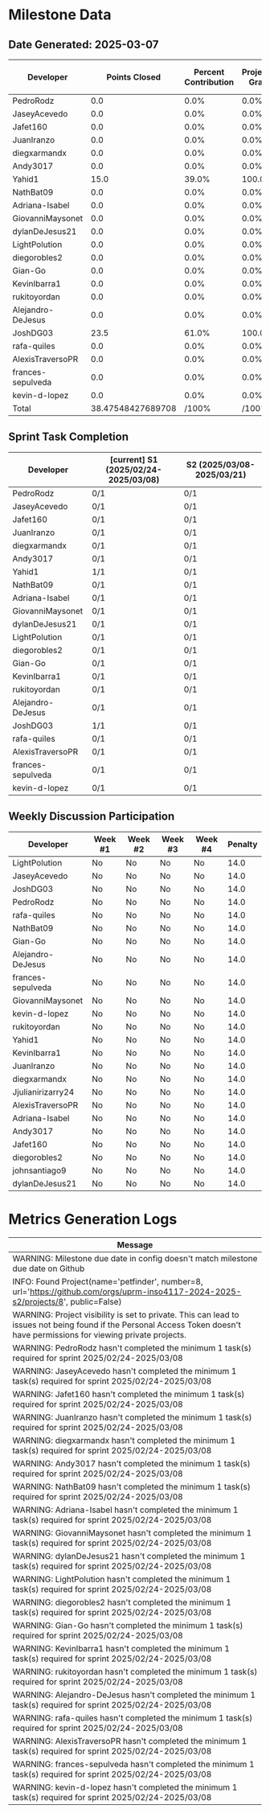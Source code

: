 # Milestone Data

## Date Generated: 2025-03-07
| Developer | Points Closed | Percent Contribution | Projected Grade | Lecture Topic Tasks |
| --------- | ------------- | -------------------- | --------------- | ------------------- |
| PedroRodz | 0.0 | 0.0% | 0.0% | 0 |
| JaseyAcevedo | 0.0 | 0.0% | 0.0% | 0 |
| Jafet160 | 0.0 | 0.0% | 0.0% | 0 |
| JuanIranzo | 0.0 | 0.0% | 0.0% | 0 |
| diegxarmandx | 0.0 | 0.0% | 0.0% | 0 |
| Andy3017 | 0.0 | 0.0% | 0.0% | 0 |
| Yahid1 | 15.0 | 39.0% | 100.0% | 0 |
| NathBat09 | 0.0 | 0.0% | 0.0% | 0 |
| Adriana-Isabel | 0.0 | 0.0% | 0.0% | 0 |
| GiovanniMaysonet | 0.0 | 0.0% | 0.0% | 0 |
| dylanDeJesus21 | 0.0 | 0.0% | 0.0% | 0 |
| LightPolution | 0.0 | 0.0% | 0.0% | 0 |
| diegorobles2 | 0.0 | 0.0% | 0.0% | 0 |
| Gian-Go | 0.0 | 0.0% | 0.0% | 0 |
| KevinIbarra1 | 0.0 | 0.0% | 0.0% | 0 |
| rukitoyordan | 0.0 | 0.0% | 0.0% | 0 |
| Alejandro-DeJesus | 0.0 | 0.0% | 0.0% | 0 |
| JoshDG03 | 23.5 | 61.0% | 100.0% | 1 |
| rafa-quiles | 0.0 | 0.0% | 0.0% | 0 |
| AlexisTraversoPR | 0.0 | 0.0% | 0.0% | 0 |
| frances-sepulveda | 0.0 | 0.0% | 0.0% | 0 |
| kevin-d-lopez | 0.0 | 0.0% | 0.0% | 0 |
| Total | 38.47548427689708 | /100% | /100% | 1 |


## Sprint Task Completion

| Developer | [current] S1 (2025/02/24-2025/03/08) | S2 (2025/03/08-2025/03/21) |
|---|---|---|
| PedroRodz | 0/1 | 0/1 |
| JaseyAcevedo | 0/1 | 0/1 |
| Jafet160 | 0/1 | 0/1 |
| JuanIranzo | 0/1 | 0/1 |
| diegxarmandx | 0/1 | 0/1 |
| Andy3017 | 0/1 | 0/1 |
| Yahid1 | 1/1 | 0/1 |
| NathBat09 | 0/1 | 0/1 |
| Adriana-Isabel | 0/1 | 0/1 |
| GiovanniMaysonet | 0/1 | 0/1 |
| dylanDeJesus21 | 0/1 | 0/1 |
| LightPolution | 0/1 | 0/1 |
| diegorobles2 | 0/1 | 0/1 |
| Gian-Go | 0/1 | 0/1 |
| KevinIbarra1 | 0/1 | 0/1 |
| rukitoyordan | 0/1 | 0/1 |
| Alejandro-DeJesus | 0/1 | 0/1 |
| JoshDG03 | 1/1 | 0/1 |
| rafa-quiles | 0/1 | 0/1 |
| AlexisTraversoPR | 0/1 | 0/1 |
| frances-sepulveda | 0/1 | 0/1 |
| kevin-d-lopez | 0/1 | 0/1 |

## Weekly Discussion Participation

| Developer | Week #1 | Week #2 | Week #3 | Week #4 | Penalty |
|---|---|---|---|---|---|
| LightPolution | No | No | No | No | 14.0 |
| JaseyAcevedo | No | No | No | No | 14.0 |
| JoshDG03 | No | No | No | No | 14.0 |
| PedroRodz | No | No | No | No | 14.0 |
| rafa-quiles | No | No | No | No | 14.0 |
| NathBat09 | No | No | No | No | 14.0 |
| Gian-Go | No | No | No | No | 14.0 |
| Alejandro-DeJesus | No | No | No | No | 14.0 |
| frances-sepulveda | No | No | No | No | 14.0 |
| GiovanniMaysonet | No | No | No | No | 14.0 |
| kevin-d-lopez | No | No | No | No | 14.0 |
| rukitoyordan | No | No | No | No | 14.0 |
| Yahid1 | No | No | No | No | 14.0 |
| KevinIbarra1 | No | No | No | No | 14.0 |
| JuanIranzo | No | No | No | No | 14.0 |
| diegxarmandx | No | No | No | No | 14.0 |
| Jjulianirizarry24 | No | No | No | No | 14.0 |
| AlexisTraversoPR | No | No | No | No | 14.0 |
| Adriana-Isabel | No | No | No | No | 14.0 |
| Andy3017 | No | No | No | No | 14.0 |
| Jafet160 | No | No | No | No | 14.0 |
| diegorobles2 | No | No | No | No | 14.0 |
| johnsantiago9 | No | No | No | No | 14.0 |
| dylanDeJesus21 | No | No | No | No | 14.0 |
# Metrics Generation Logs

| Message |
| ------- |
| WARNING: Milestone due date in config doesn't match milestone due date on Github |
| INFO: Found Project(name='petfinder', number=8, url='https://github.com/orgs/uprm-inso4117-2024-2025-s2/projects/8', public=False) |
| WARNING: Project visibility is set to private. This can lead to issues not being found if the Personal Access Token doesn't have permissions for viewing private projects. |
| WARNING: PedroRodz hasn't completed the minimum 1 task(s) required for sprint 2025/02/24-2025/03/08 |
| WARNING: JaseyAcevedo hasn't completed the minimum 1 task(s) required for sprint 2025/02/24-2025/03/08 |
| WARNING: Jafet160 hasn't completed the minimum 1 task(s) required for sprint 2025/02/24-2025/03/08 |
| WARNING: JuanIranzo hasn't completed the minimum 1 task(s) required for sprint 2025/02/24-2025/03/08 |
| WARNING: diegxarmandx hasn't completed the minimum 1 task(s) required for sprint 2025/02/24-2025/03/08 |
| WARNING: Andy3017 hasn't completed the minimum 1 task(s) required for sprint 2025/02/24-2025/03/08 |
| WARNING: NathBat09 hasn't completed the minimum 1 task(s) required for sprint 2025/02/24-2025/03/08 |
| WARNING: Adriana-Isabel hasn't completed the minimum 1 task(s) required for sprint 2025/02/24-2025/03/08 |
| WARNING: GiovanniMaysonet hasn't completed the minimum 1 task(s) required for sprint 2025/02/24-2025/03/08 |
| WARNING: dylanDeJesus21 hasn't completed the minimum 1 task(s) required for sprint 2025/02/24-2025/03/08 |
| WARNING: LightPolution hasn't completed the minimum 1 task(s) required for sprint 2025/02/24-2025/03/08 |
| WARNING: diegorobles2 hasn't completed the minimum 1 task(s) required for sprint 2025/02/24-2025/03/08 |
| WARNING: Gian-Go hasn't completed the minimum 1 task(s) required for sprint 2025/02/24-2025/03/08 |
| WARNING: KevinIbarra1 hasn't completed the minimum 1 task(s) required for sprint 2025/02/24-2025/03/08 |
| WARNING: rukitoyordan hasn't completed the minimum 1 task(s) required for sprint 2025/02/24-2025/03/08 |
| WARNING: Alejandro-DeJesus hasn't completed the minimum 1 task(s) required for sprint 2025/02/24-2025/03/08 |
| WARNING: rafa-quiles hasn't completed the minimum 1 task(s) required for sprint 2025/02/24-2025/03/08 |
| WARNING: AlexisTraversoPR hasn't completed the minimum 1 task(s) required for sprint 2025/02/24-2025/03/08 |
| WARNING: frances-sepulveda hasn't completed the minimum 1 task(s) required for sprint 2025/02/24-2025/03/08 |
| WARNING: kevin-d-lopez hasn't completed the minimum 1 task(s) required for sprint 2025/02/24-2025/03/08 |
